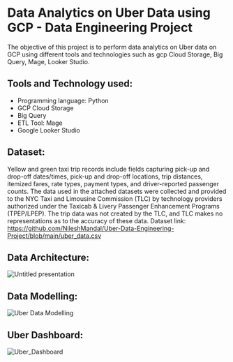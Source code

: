 # Data Analytics on Uber Data using GCP - Data Engineering Project
The objective of this project is to perform data analytics on Uber data on GCP using different tools and technologies such as gcp Cloud Storage, Big Query, Mage, Looker Studio.

## Tools and Technology used:
- Programming language: Python
- GCP Cloud Storage
- Big Query
- ETL Tool: Mage
- Google Looker Studio

## Dataset:
Yellow and green taxi trip records include fields capturing pick-up and drop-off dates/times, pick-up and drop-off locations, trip distances, itemized fares, rate types, payment types, and driver-reported passenger counts. The data used in the attached datasets were collected and provided to the NYC Taxi and Limousine Commission (TLC) by technology providers authorized under the Taxicab & Livery Passenger Enhancement Programs (TPEP/LPEP). The trip data was not created by the TLC, and TLC makes no representations as to the accuracy of these data.
Dataset link: https://github.com/NileshMandal/Uber-Data-Engineering-Project/blob/main/uber_data.csv

## Data Architecture:
![Untitled presentation](https://github.com/NileshMandal/Uber-Data-Engineering-Project/assets/68818014/b5b74e58-7312-4b0c-9b9f-5619439c2fef)

## Data Modelling:
![Uber Data Modelling](https://github.com/NileshMandal/Uber-Data-Engineering-Project/assets/68818014/79685bc6-59b8-4d3f-95a6-f1a5304c4311)

## Uber Dashboard:
![Uber_Dashboard](https://github.com/NileshMandal/Uber-Data-Engineering-Project/assets/68818014/569ba0f5-523d-42ef-9da9-36afb52fd3fa)
